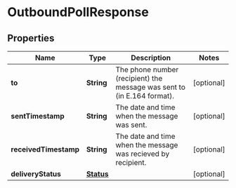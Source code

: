 

# OutboundPollResponse

## Properties

Name | Type | Description | Notes
------------ | ------------- | ------------- | -------------
**to** | **String** | The phone number (recipient) the message was sent to (in E.164 format).  |  [optional]
**sentTimestamp** | **String** | The date and time when the message was sent. |  [optional]
**receivedTimestamp** | **String** | The date and time when the message was recieved by recipient. |  [optional]
**deliveryStatus** | [**Status**](Status.md) |  |  [optional]



